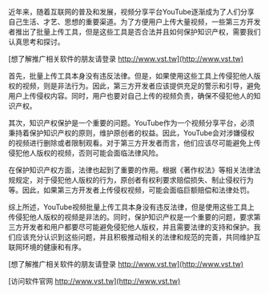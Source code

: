 近年来，随着互联网的普及和发展，视频分享平台YouTube逐渐成为了人们分享自己生活、才艺、思想的重要渠道。为了方便用户上传大量视频，一些第三方开发者推出了批量上传工具，但是这些工具是否合法并且如何保护知识产权，需要我们认真思考和探讨。

[想了解推广相关软件的朋友请登录 http://www.vst.tw](http://www.vst.tw)

首先，批量上传工具本身没有违反法律。但是，如果使用这些工具上传侵犯他人版权的视频，则是非法行为。因此，第三方开发者应该提供充足的警示和引导，避免用户上传侵权内容。同时，用户也要对自己上传的视频负责，确保不侵犯他人的知识产权。

其次，知识产权保护是一个重要的问题。YouTube作为一个视频分享平台，必须秉持着保护知识产权的原则，维护原创者的权益。因此，YouTube会对涉嫌侵权的视频进行删除或者限制观看。对于第三方开发者而言，他们应该尽可能避免上传侵犯他人版权的视频，否则可能会面临法律风险。

在保护知识产权方面，法律也起到了重要的作用。根据《著作权法》等相关法律法规规定，对于侵犯他人版权的行为，原创者有权利要求赔偿损失、制止侵权行为等。因此，如果第三方开发者上传侵权视频，可能会面临巨额赔偿和法律处罚。

综上所述，YouTube视频批量上传工具本身没有违反法律，但是使用这些工具上传侵犯他人版权的视频是非法的。同时，保护知识产权是一个重要的问题，要求第三方开发者和用户都要尽可能避免侵犯他人版权，并且需要法律的支持和保护。我们应该充分认识到这些问题，并且积极推动相关的法律和规范的完善，共同维护互联网环境的健康和有序。

[想了解推广相关软件的朋友请登录 http://www.vst.tw](http://www.vst.tw)


[访问软件官网 http://www.vst.tw](http://www.vst.tw)
